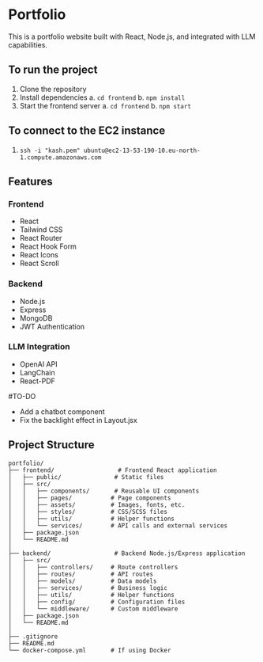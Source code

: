 # Portfolio

This is a portfolio website built with React, Node.js, and integrated with LLM capabilities.

## To run the project

1. Clone the repository
2. Install dependencies
    a. `cd frontend`
    b. `npm install`
3. Start the frontend server
    a. `cd frontend`
    b. `npm start`

## To connect to the EC2 instance

1. `ssh -i "kash.pem" ubuntu@ec2-13-53-190-10.eu-north-1.compute.amazonaws.com`

## Features

### Frontend
- React
- Tailwind CSS
- React Router
- React Hook Form
- React Icons
- React Scroll  

### Backend
- Node.js
- Express
- MongoDB
- JWT Authentication    

### LLM Integration
- OpenAI API
- LangChain
- React-PDF

#TO-DO
- Add a chatbot component
- Fix the backlight effect in Layout.jsx

## Project Structure

```
portfolio/
├── frontend/                  # Frontend React application
│   ├── public/               # Static files
│   ├── src/
│   │   ├── components/       # Reusable UI components
│   │   ├── pages/           # Page components
│   │   ├── assets/          # Images, fonts, etc.
│   │   ├── styles/          # CSS/SCSS files
│   │   ├── utils/           # Helper functions
│   │   └── services/        # API calls and external services
│   ├── package.json
│   └── README.md
│
├── backend/                  # Backend Node.js/Express application
│   ├── src/
│   │   ├── controllers/     # Route controllers
│   │   ├── routes/          # API routes
│   │   ├── models/          # Data models
│   │   ├── services/        # Business logic
│   │   ├── utils/           # Helper functions
│   │   ├── config/          # Configuration files
│   │   └── middleware/      # Custom middleware
│   ├── package.json
│   └── README.md
│
├── .gitignore
├── README.md
└── docker-compose.yml       # If using Docker
```